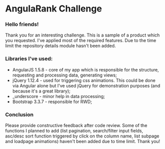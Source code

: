 # AngulaRank Challenge #
### Hello friends! ###
Thank you for an interesting challenge. This is a sample of a product which you requested. I've applied most of the required features. Due to the time limit the repository details module hasn't been added.
### Libraries I've used: ###
* AngularJS 1.5.8 - core of my app which is responsible for the structure, requesting and processing data, generating views;
* jQuery 1.12.4 - used for triggering css animations. This could be done via Angular alone but I've used jQuery for demonstration purposes (and because it's a great library);
* _underscore - minor help in data processing;
* Bootstrap 3.3.7 - responsible for RWD;
### Conclusion ###
Please provide constructive feedback after code review.
Some of the functions I planned to add (list pagination, search/filter input fields, asc/desc sort function triggered by click on the column name, list subpage and loadpage animations) haven't been added due to time limit. Thank you!